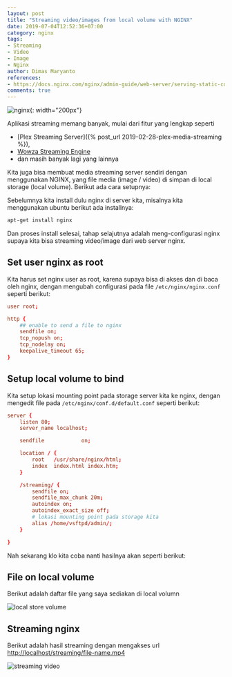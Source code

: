 ```yaml
---
layout: post
title: "Streaming video/images from local volume with NGINX"
date: 2019-07-04T12:52:36+07:00
category: nginx
tags: 
- Streaming
- Video
- Image
- Nginx
author: Dimas Maryanto 
references:
- https://docs.nginx.com/nginx/admin-guide/web-server/serving-static-content/
comments: true
---
```


![nginx]({{site.baseurl}}/assets/img/posts/nginx-streaming-from-local-volumn/logo.jpg){: width="200px"}

Aplikasi streaming memang banyak, mulai dari fitur yang lengkap seperti 
- [Plex Streaming Server]({% post_url 2019-02-28-plex-media-streaming %}), 
- [Wowza Streaming Engine](https://www.wowza.com/products/streaming-engine)
- dan masih banyak lagi yang lainnya

Kita juga bisa membuat media streaming server sendiri dengan menggunakan NGINX, yang file media (image / video) di simpan di local storage (local volume). Berikut ada cara setupnya:

<!--more-->

Sebelumnya kita install dulu nginx di server kita, misalnya kita menggunakan ubuntu berikut ada installnya:

```bash
apt-get install nginx
```

Dan proses install selesai, tahap selajutnya adalah meng-configurasi nginx supaya kita bisa streaming video/image dari web server nginx.

## Set user nginx as root

Kita harus set nginx user as root, karena supaya bisa di akses dan di baca oleh nginx, dengan mengubah configurasi pada file `/etc/nginx/nginx.conf` seperti berikut:

```conf
user root;

http {
    ## enable to send a file to nginx
	sendfile on;
	tcp_nopush on;
	tcp_nodelay on;
	keepalive_timeout 65;
}
```


## Setup local volume to bind

Kita setup lokasi mounting point pada storage server kita ke nginx, dengan mengedit file pada `/etc/nginx/conf.d/default.conf` seperti berikut:


```conf
server {
    listen 80;
    server_name localhost;

    sendfile        	on;

    location / {
        root   /usr/share/nginx/html;
        index  index.html index.htm;
    }

    /streaming/ {
        sendfile on;
        sendfile_max_chunk 20m;
        autoindex on;
        autoindex_exact_size off;
        # lokasi mounting point pada storage kita
        alias /home/vsftpd/admin/;
    }

}
```

Nah sekarang klo kita coba nanti hasilnya akan seperti berikut:

## File on local volume

Berikut adalah daftar file yang saya sediakan di local volumn

![local store volume]({{site.baseurl}}/assets/img/posts/nginx-streaming-from-local-volumn/list-files.png)

## Streaming nginx

Berikut adalah hasil streaming dengan mengakses url [http://localhost/streaming/file-name.mp4](http://localhost/streaming/c4a9c212-0165-4002-8ce9-2c87abc56a40.mp4)

![streaming video]({{site.baseurl}}/assets/img/posts/nginx-streaming-from-local-volumn/streaming-nginx.png)


